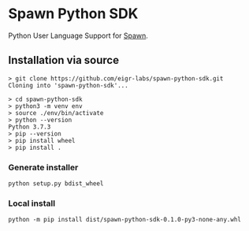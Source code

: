 # Spawn Python SDK

Python User Language Support for [Spawn](https://github.com/eigr/spawn).

## Installation via source

```
> git clone https://github.com/eigr-labs/spawn-python-sdk.git
Cloning into 'spawn-python-sdk'...

> cd spawn-python-sdk
> python3 -m venv env 
> source ./env/bin/activate
> python --version     
Python 3.7.3
> pip --version 
> pip install wheel
> pip install .
```

### Generate installer
```
python setup.py bdist_wheel
```

### Local install
```
python -m pip install dist/spawn-python-sdk-0.1.0-py3-none-any.whl
```
